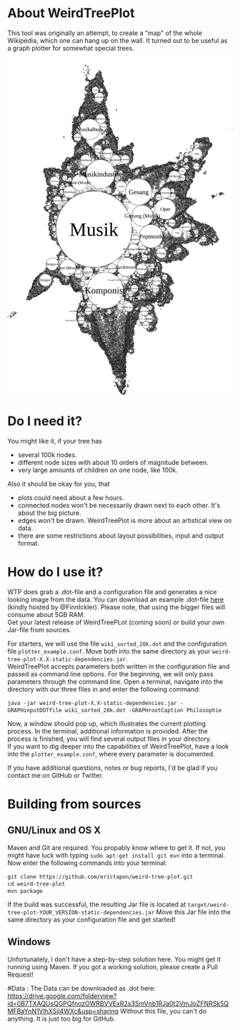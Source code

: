 # About WeirdTreePlot
This tool was originally an attempt, to create a "map" of the whole Wikipedia, which one can hang up on the wall. It turned out to be useful as a graph plotter for somewhat special trees.
![Alt text](example_result.jpg?raw=true "The wrong sizes of the text is Gimp's fault. In the svg (also included) it looks better.")

# Do I need it?
You might like it, if your tree has
* several 100k nodes.
* different node sizes with about 10 orders of magnitude between.
* very large amounts of children on one node, like 100k.

Also it should be okay for you, that
* plots could need about a few hours.
* connected nodes won't be necessarily drawn next to each other. It's about the big picture.
* edges won't be drawn. WeirdTreePlot is more about an artistical view on data. 
* there are some restrictions about layout possibilities, input and output format.


# How do I use it?
WTP does grab a .dot-file and a configuration file and generates a nice looking image from the data. You can download an example .dot-file [here](https://drive.google.com/folderview?id=0B7TXAQUsQGPQfnozOWRBVVExR2s3SmVnb1RJa0t2VmJoZFNRSk5QMFBaYnN1VlhXSjl4WXc&usp=sharing) (kindly hosted by @FinnIckler). Please note, that using the bigger files will consume about 5GB RAM.  
Get your latest release of WeirdTreePLot (coming soon) or build your own Jar-file from sources.

For starters, we will use the file `wiki_sorted_20k.dot` and the configuration file `plotter_example.conf`. Move both into the same directory as your `ẁeird-tree-plot-X.X-static-dependencies.jar`.  
WeirdTreePlot accepts parameters both written in the configuration file and passed as command line options. For the beginning, we will only pass parameters through the command line. Open a terminal, navigate into the directory with our three files in and enter the following command:
```
java -jar weird-tree-plot-X.X-static-dependencies.jar -GRAPHinputDOTfile wiki_sorted_20k.dot -GRAPHrootCaption Philosophie
```
Now, a window should pop up, which illustrates the current plotting process. In the terminal, additional information is provided. After the process is finished, you will find several output files in your directory.  
If you want to dig deeper into the capabilities of WeirdTreePlot, have a look into the `plotter_example.conf`, where every parameter is documented.

If you have additional questions, notes or bug reports, I'd be glad if you contact me on GitHub or Twitter.


# Building from sources
## GNU/Linux and OS X
Maven and Git are required. You propably know where to get it. If not, you might have luck with typing `sudo apt-get install git mvn` into a terminal.
Now enter the following commands into your terminal:
```
git clone https://github.com/erictapen/weird-tree-plot.git
cd weird-tree-plot
mvn package
```
If the build was successful, the resulting Jar file is located at `target/weird-tree-plot-YOUR_VERSION-static-dependencies.jar`
Move this Jar file into the same directory as your configuration file and get started!

## Windows
Unfortunately, I don't have a step-by-step solution here. You might get it running using Maven. If you got a working solution, please create a Pull Request!


#Data :
The Data can be downloaded as .dot here:
https://drive.google.com/folderview?id=0B7TXAQUsQGPQfnozOWRBVVExR2s3SmVnb1RJa0t2VmJoZFNRSk5QMFBaYnN1VlhXSjl4WXc&usp=sharing
Without this file, you can't do anything. It is just too big for GitHub.
